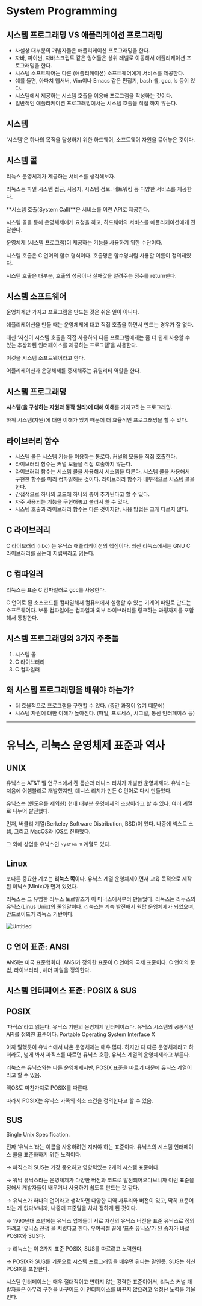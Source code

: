 # System Programming

## 시스템 프로그래밍 VS 애플리케이션 프로그래밍

- 사실상 대부분의 개발자들은 애플리케이션 프로그래밍을 한다.
- 자바, 파이썬, 자바스크립트 같은 엉어들은 상위 레벨로 이동해서 애플리케이션 프로그래밍을 한다.
- 시스템 소프트웨어는 다른 (애플리케이션) 소프트웨어에게 서비스를 제공한다.
- 예를 들면, 아파치 웹서버, Vim이나 Emacs 같은 편집기, bash 쉘, gcc, ls 등이 있다.
- 시스템에서 제공하는 시스템 호출을 이용해 프로그램을 작성하는 것이다.
- 일반적인 애플리케이션 프로그래밍에서는 시스템 호출을 직접 하지 않는다.

## 시스템

‘시스템’은 하나의 목적을 달성하기 위한 하드웨어, 소프트웨어 자원을 묶어놓은 것이다.

## 시스템 콜

리눅스 운영체제가 제공하는 서비스를 생각해보자.

리눅스는 파일 시스템 접근, 사용자, 시스템 정보. 네트워킹 등 다양한 서비스를 제공한다.

**시스템 호출(System Call)**은 서비스를 이런 API로 제공한다.

시스템 콜을 통해 운영체제에게 요청을 하고, 하드웨어의 서비스를 애플리케이션에게 전달한다.

운영체제 (시스템 프로그램)이 제공하는 기능을 사용하기 위한 수단이다.

시스템 호출은 C 언어의 함수 형식이다. 호출명은 함수명처럼 사용할 이름이 정의돼있다. 

시스템 호출은 대부분, 호출의 성공이나 실패값을 알려주는 정수를 return한다.

## 시스템 소프트웨어

운영체제만 가지고 프로그램을 만드는 것은 쉬운 일이 아니다.

애플리케이션을 만들 때는 운영체제에 대고 직접 호출을 하면서 만드는 경우가 잘 없다.

대신 ‘자신이 시스템 호출을 직접 사용하되 다른 프로그램에게는 좀 더 쉽게 사용할 수 있는 추상화된 인터페이스를 제공하는 프로그램’을 사용한다.

이것을 시스템 소프트웨어라고 한다. 

어플리케이션과 운영체제를 중재해주는 유틸리티 역할을 한다.

## 시스템 프로그래밍

**시스템(을 구성하는 자원과 동작 원리)에 대해 이해**를 가지고하는 프로그래밍.

하위 시스템(자원)에 대한 이해가 있기 때문에 더 효율적인 프로그래밍을 할 수 있다.

## 라이브러리 함수

- 시스템 콜은 시스템 기능을 이용하는 통로다. 커널의 모듈을 직접 호출한다.
- 라이브러리 함수는 커널 모듈을 직접 호출하지 않는다.
- 라이브러리 함수는 시스템 콜을 사용해서 시스템을 다룬다. 시스템 콜을 사용해서 구현한 함수를 미리 컴파일해둔 것이다. 라이브러리 함수가 내부적으로 시스템 콜을 한다.
- 간접적으로 하나의 코드에 하나의 층이 추가된다고 할 수 있다.
- 자주 사용되는 기능을 구현해놓고 불러서 쓸 수 있다.
- 시스템 호출과 라이브러리 함수는 다른 것이지만, 사용 방법은 크게 다르지 않다.

## C 라이브러리

C 라이브러리 (libc) 는 유닉스 애플리케이션의 핵심이다. 최신 리눅스에서는 GNU C 라이브러리를 쓰는데 지립씨라고 읽는다.

## C 컴파일러

리눅스는 표준 C 컴파일러로 gcc를 사용한다. 

C 언어로 된 소스코드를 컴파일해서 컴퓨터에서 실행할 수 있는 기계어 파일로 만드는 소프트웨어다. 보통 컴파일에는 컴파일과 외부 라이브러리를 링크하는 과정까지를 포함해서 통칭한다.

## 시스템 프로그래밍의 3가지 주춧돌

1. 시스템 콜
2. C 라이브러리
3. C 컴파일러

## 왜 시스템 프로그래밍을 배워야 하는가?

- 더 효율적으로 프로그램을 구현할 수 있다. (중간 과정이 없기 때문에)
- 시스템 자원에 대한 이해가 높아진다. (파일, 프로세스, 시그널, 통신 인터페이스 등)

---

# 유닉스, 리눅스 운영체제 표준과 역사

## UNIX

유닉스는 AT&T 벨 연구소에서 켄 톰슨과 데니스 리치가 개발한 운영체제다. 유닉스는 처음에 어셈블리로 개발했지만, 데니스 리치가 만든 C 언어로 다시 만들었다.

유닉스는 (윈도우를 제외한) 현대 대부분 운영체제의 조상이라고 할 수 있다. 여러 계열로 나누어 발전했다.

먼저, 버클리 계열(Berkeley Software Distribution, BSD)이 있다. 나중에 넥스트 스텝, 그리고 MacOS와 iOS로 진화했다.

그 외에 상업용 유닉스인 `System V` 계열도 있다.

## Linux

또다른 중요한 계보는 **리눅스 쪽**이다. 유닉스 계열 운영체제이면서 교육 목적으로 제작된 미닉스(Minix)가 먼저 있었다.

리눅스는 그 유명한 리누스 토르발즈가 이 미닉스에서부터 만들었다. 리눅스는 리누스의 유닉스(Linus Unix)의 줄임말이다. 리눅스는 계속 발전해서 원탑 운영체제가 되었으며, 안드로이드가 리눅스 기반이다.

![Untitled](https://s3-us-west-2.amazonaws.com/secure.notion-static.com/d56c45fc-b2cb-44d2-85a1-380257a6a70d/Untitled.png)

## C 언어 표준: ANSI

ANSI는 미국 표준협회다. ANSI가 정의한 표준이 C 언어의 국제 표준이다. C 언어의 문법, 라이브러리 , 헤더 파일을 정의한다. 

## 시스템 인터페이스 표준: POSIX & SUS

## POSIX

‘파직스'라고 읽는다. 유닉스 기반의 운영체제 인터페이스다. 유닉스 시스템의 공통적인 API를 정의한 표준이다. Portable Operating System Interface X

아까 말했듯이 유닉스에서 나온 운영체제는 매우 많다. 하지만 다 다른 운영체제라고 하더라도, 넓게 봐서 파직스를 따르면 유닉스 호환, 유닉스 계열의 운영체제라고 부른다. 

리눅스는 유닉스와는 다른 운영체제지만, POSIX 표준을 따르기 때문에 유닉스 계열이라고 할 수 있음. 

맥OS도 마찬가지로 POSIX를 따른다. 

따라서 POSIX는 유닉스 가족의 최소 조건을 정의한다고 할 수 있음.

## SUS

Single Unix Specification.

진짜 ‘유닉스’라는 이름을 사용하려면 지켜야 하는 표준이다. 유닉스의 시스템 인터페이스 콜을 표준화하기 위한 노력이다. 

→ 파직스와 SUS는 가장 중요하고 영향력있는 2개의 시스템 표준이다. 

→ 워낙 유닉스라는 운영체제가 다양한 버전과 코드로 발전되어오다보니까 이런 표준을 정해서 개발자들이 배우거나 사용하기 쉽도록 만드는 것 같다.

→ 유닉스가 하나의 언어라고 생각하면 다양한 지역 사투리와 버전이 있고, 딱히 표준어라는 게 없다보니까, 나중에 표준말을 차차 정하게 된 것이다.

→ 1990년대 초반에는 유닉스 업체들이 서로 자신의 유닉스 버전을 표준 유닉스로 정의하려고 ‘유닉스 전쟁'을 치렀다고 한다. 우여곡절 끝에 ‘표준 유닉스’가 된 승자가 바로 POSIX와 SUS다.

→ 리눅스는 이 2가지 표준 POSIX, SUS를 따르려고 노력한다.

→ POSIX와 SUS를 기준으로 시스템 프로그래밍을 배우면 된다는 말인듯. SUS는 최신 POSIX를 포함한다.

시스템 인터페이스는 매우 절대적이고 변하지 않는 강력한 표준이어서, 리눅스 커널 개발자들은 아무리 구현을 바꾸어도 이 인터페이스를 바꾸지 않으려고 엄청난 노력을 기울인다.